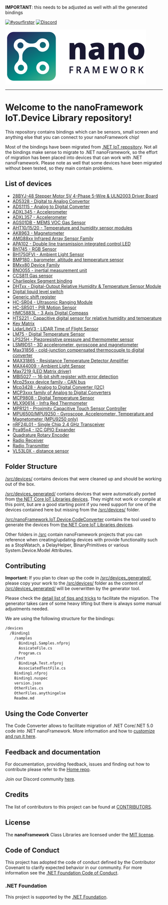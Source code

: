 **IMPORTANT**: this needs to be adjusted as well with all the generated bindings

[![#yourfirstpr](https://img.shields.io/badge/first--timers--only-friendly-blue.svg)](https://github.com/nanoframework/Home/blob/main/CONTRIBUTING.md) [![Discord](https://img.shields.io/discord/478725473862549535.svg?logo=discord&logoColor=white&label=Discord&color=7289DA)](https://discord.gg/gCyBu8T)

![nanoFramework logo](https://github.com/nanoframework/Home/blob/main/resources/logo/nanoFramework-repo-logo.png)

-----

# Welcome to the **nanoFramework** IoT.Device Library repository!

This repository contains bindings which can be sensors, small screen and anything else that you can connect to your nanoFramework chip!

Most of the bindings have been migrated from [.NET IoT repository](https://github.com/dotnet/iot/tree/main/src/devices). Not all the bindings make sense to migrate to .NET nanoFramework, so the effort of migration has been placed into devices that can work with .NET nanoFramework. Please note as well that some devices have been migrated without been tested, so they main contain problems.

## List of devices

* [28BYJ-48 Stepper Motor 5V 4-Phase 5-Wire & ULN2003 Driver Board](Uln2003/README.md)
* [AD5328 - Digital to Analog Convertor](AD5328/README.md)
* [ADS1115 - Analog to Digital Converter](Ads1115/README.md)
* [ADXL345 - Accelerometer](Adxl345/README.md)
* [ADXL357 - Accelerometer](Adxl357/README.md)
* [AGS01DB - MEMS VOC Gas Sensor](Ags01db/README.md)
* [AHT10/15/20 - Temperature and humidity sensor modules](Ahtxx/README.md)
* [AK8963 - Magnetometer](Ak8963/README.md)
* [AMG88xx Infrared Array Sensor Family](Amg88xx/README.md)
* [APA102 - Double line transmission integrated control LED](Apa102/README.md)
* [Bh1745 - RGB Sensor](Bh1745/README.md)
* [BH1750FVI - Ambient Light Sensor](Bh1750fvi/README.md)
* [BMP180 - barometer, altitude and temperature sensor](Bmp180/README.md)
* [BMxx80 Device Family](Bmxx80/README.md)
* [BNO055 - inertial measurement unit](Bno055/README.md)
* [CCS811 Gas sensor](Ccs811/README.md)
* [Charlieplex Segment binding](Charlieplex/README.md)
* [DHTxx - Digital-Output Relative Humidity & Temperature Sensor Module](Dhtxx/README.md)
* [Digital liquid level switch](LiquidLevel/README.md)
* [Generic shift register](ShiftRegister/README.md)
* [HC-SR04 - Ultrasonic Ranging Module](Hcsr04/README.md)
* [HC-SR501 - PIR Motion Sensor](Hcsr501/README.md)
* [HMC5883L - 3 Axis Digital Compass](Hmc5883l/README.md)
* [HTS221 - Capacitive digital sensor for relative humidity and temperature](Hts221/README.md)
* [Key Matrix](KeyMatrix/README.md)
* [LidarLiteV3 - LIDAR Time of Flight Sensor](LidarLiteV3/README.md)
* [LM75 - Digital Temperature Sensor](Lm75/README.md)
* [LPS25H - Piezoresistive pressure and thermometer sensor](Lps25h/README.md)
* [LSM9DS1 - 3D accelerometer, gyroscope and magnetometer](Lsm9Ds1/README.md)
* [Max31856 - cold-junction compensated thermocouple to digital converter](Max31856/README.md)
* [MAX31865 - Resistance Temperature Detector Amplifier](Max31865/README.md)
* [MAX44009 - Ambient Light Sensor](Max44009/README.md)
* [Max7219 (LED Matrix driver)](Max7219/README.md)
* [MBI5027 -- 16-bit shift register with error detection](Mbi5027/README.md)
* [Mcp25xxx device family - CAN bus](Mcp25xxx/README.md)
* [Mcp3428 - Analog to Digital Converter (I2C)](Mcp3428/README.md)
* [MCP3xxx family of Analog to Digital Converters](Mcp3xxx/README.md)
* [MCP9808 - Digital Temperature Sensor](Mcp9808/README.md)
* [MLX90614 - Infra Red Thermometer](Mlx90614/README.md)
* [MPR121 - Proximity Capacitive Touch Sensor Controller](Mpr121/README.md)
* [MPU6500/MPU9250 - Gyroscope, Accelerometer, Temperature and Magnetometer (MPU9250 only)](Mpu9250/README.md)
* [nRF24L01 - Single Chip 2.4 GHz Transceiver](Nrf24l01/README.md)
* [Pca95x4 - I2C GPIO Expander](Pca95x4/README.md)
* [Quadrature Rotary Encoder](RotaryEncoder/README.md)
* [Radio Receiver](RadioReceiver/README.md)
* [Radio Transmitter](RadioTransmitter/README.md)
* [VL53L0X - distance sensor](Vl53L0X/README.md)

## Folder Structure

[/src/devices/](/src/devices/) contains devices that were cleaned up and should be working out of the box.

[/src/devices_generated/](/src/devices_generated/) contains devices that were automatically ported from [the NET Core IoT Libraries devices](https://github.com/dotnet/iot/tree/main/src/devices). They might not work or compile at this point, but are a good starting point if you need support for one of the devices contained here but missing from the [/src/devices/](/src/devices/) folder.

[/src/nanoFramework.IoT.Device.CodeConverter](/src/nanoFramework.IoT.Device.CodeConverter) contains the tool used to generate the devices from [the NET Core IoT Libraries devices](https://github.com/dotnet/iot/tree/main/src/devices).

Other folders in [/src](/src) contain nanoFramework projects that you can reference when creating/updating devices with provide functionality such as a StopWatach, a DelayHelper, BinaryPrimitives or various System.Device.Model Attributes.

## Contributing

**Important:** If you plan to clean up the code in [/src/devices_generated/](/src/devices_generated/), please copy your work to the [/src/devices/](/src/devices/) folder as the content of [/src/devices_generated/](/src/devices_generated/) will be overwritten by the generator tool.

Please check the [detail list of tips and tricks](./tips-tricks.md) to facilitate the migration. The generator takes care of some heavy lifting but there is always some manual adjustments needed.

We are using the following structure for the bindings:

```text
/devices
  /Binding1
    /samples
      Binding1.Samples.nfproj
      AssicateFile.cs
      Program.cs
    /test
      BindingA.Test.nfproj
      AssociatedTestFile.cs
    Binding1.nfproj
    Binding1.nuspec
    version.json
    OtherFiles.cs
    OtherFiles.anythingelse
    Readme.md
```

## Using the Code Converter

The Code Converter allows to facilitate migration of .NET Core/.NET 5.0 code into .NET nanoFramework. More information and how to [customize and run it here](./src/nanoFramework.IoT.Device.CodeConverter/README.md).

## Feedback and documentation

For documentation, providing feedback, issues and finding out how to contribute please refer to the [Home repo](https://github.com/nanoframework/Home).

Join our Discord community [here](https://discord.gg/gCyBu8T).

## Credits

The list of contributors to this project can be found at [CONTRIBUTORS](https://github.com/nanoframework/Home/blob/main/CONTRIBUTORS.md).

## License

The **nanoFramework** Class Libraries are licensed under the [MIT license](LICENSE.md).

## Code of Conduct

This project has adopted the code of conduct defined by the Contributor Covenant to clarify expected behavior in our community.
For more information see the [.NET Foundation Code of Conduct](https://dotnetfoundation.org/code-of-conduct).

### .NET Foundation

This project is supported by the [.NET Foundation](https://dotnetfoundation.org).
